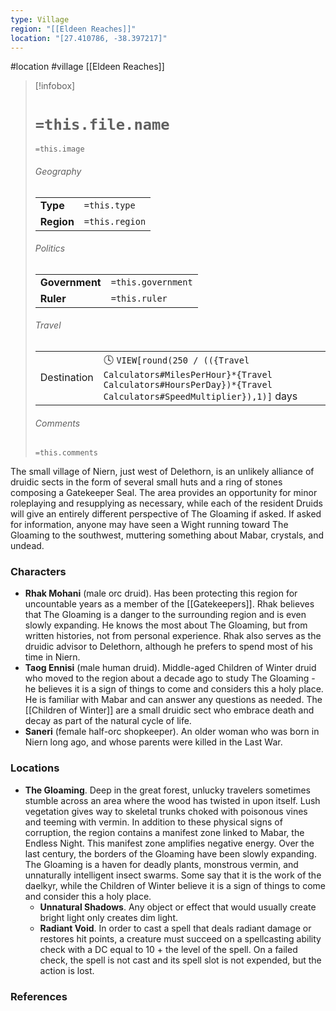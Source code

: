 ```yaml
---
type: Village
region: "[[Eldeen Reaches]]"
location: "[27.410786, -38.397217]"
---
```

 #location #village [[Eldeen Reaches]]

> [!infobox]
> # `=this.file.name`
> `=this.image`
> ###### Geography
> |  |  |
> | ---- | ---- |
> | **Type** | `=this.type` |
> | **Region** | `=this.region` |
> ###### Politics
> |  |  |
> | ---- | ---- |
> | **Government** | `=this.government` |
> | **Ruler** | `=this.ruler` |
> ###### Travel
> |  |  |
> | ---- | ---- |
> | Destination | 🕓 `VIEW[round(250 / (({Travel Calculators#MilesPerHour}*{Travel Calculators#HoursPerDay})*{Travel Calculators#SpeedMultiplier}),1)]` days |
> ###### Comments
> `=this.comments`

The small village of Niern, just west of Delethorn, is an unlikely alliance of druidic sects in the form of several small huts and a ring of stones composing a Gatekeeper Seal. The area provides an opportunity for minor roleplaying and resupplying as necessary, while each of the resident Druids will give an entirely different perspective of The Gloaming if asked. If asked for information, anyone may have seen a Wight running toward The Gloaming to the southwest, muttering something about Mabar, crystals, and undead.

### Characters

* **Rhak Mohani** (male orc druid). Has been protecting this region for uncountable years as a member of the [[Gatekeepers]]. Rhak believes that The Gloaming is a danger to the surrounding region and is even slowly expanding. He knows the most about The Gloaming, but from written histories, not from personal experience. Rhak also serves as the druidic advisor to Delethorn, although he prefers to spend most of his time in Niern.
* **Taog Ennisi** (male human druid). Middle-aged Children of Winter druid who moved to the region about a decade ago to study The Gloaming - he believes it is a sign of things to come and considers this a holy place. He is familiar with Mabar and can answer any questions as needed. The [[Children of Winter]] are a small druidic sect who embrace death and decay as part of the natural cycle of life.
* **Saneri** (female half-orc shopkeeper). An older woman who was born in Niern long ago, and whose parents were killed in the Last War.

### Locations

* **The Gloaming**. Deep in the great forest, unlucky travelers sometimes stumble across an area where the wood has twisted in upon itself. Lush vegetation gives way to skeletal trunks choked with poisonous vines and teeming with vermin. In addition to these physical signs of corruption, the region contains a manifest zone linked to Mabar, the Endless Night. This manifest zone amplifies negative energy. Over the last century, the borders of the Gloaming have been slowly expanding. The Gloaming is a haven for deadly plants, monstrous vermin, and unnaturally intelligent insect swarms. Some say that it is the work of the daelkyr, while the Children of Winter believe it is a sign of things to come and consider this a holy place.
	* **Unnatural Shadows**. Any object or effect that would usually create bright light only creates dim light.
	* **Radiant Void**. In order to cast a spell that deals radiant damage or restores hit points, a creature must succeed on a spellcasting ability check with a DC equal to 10 + the level of the spell. On a failed check, the spell is not cast and its spell slot is not expended, but the action is lost.

### References
